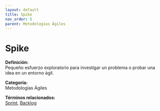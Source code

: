 ```yaml
---
layout: default
title: Spike
nav_order: 5
parent: Metodologías Ágiles
---
```


# Spike

**Definición:**  
Pequeño esfuerzo exploratorio para investigar un problema o probar una idea en un entorno ágil.

**Categoría:**  
Metodologías Ágiles  

  


**Términos relacionados:**  
[Sprint](https://maleniski.github.io/diccionario-angl-tec-mx/docs/metodologías-ágiles/sprint.html), [Backlog](https://maleniski.github.io/diccionario-angl-tec-mx/docs/metodologías-ágiles/backlog.html)
